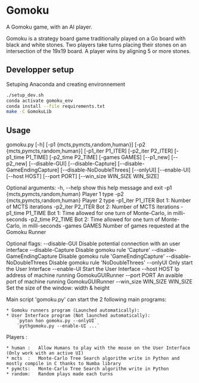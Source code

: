 # Gomoku

A Gomoku game, with an AI player.

Gomoku is a strategy board game traditionally played on a Go board with black and white stones. Two players take turns placing their stones on an intersection of the 19x19 board. A player wins by aligning 5 or more stones.

## Developper setup

Setuping Anaconda and creating environnement

```bash
./setup_dev.sh
conda activate gomoku_env
conda install --file requirements.txt
make -C GomokuLib
```

## Usage

gomoku.py [-h] [-p1 {mcts,pymcts,random,human}] [-p2 {mcts,pymcts,random,human}] [-p1_iter P1_ITER] [-p2_iter P2_ITER] [-p1_time P1_TIME] [-p2_time P2_TIME] [-games GAMES] [--p1_new] [--p2_new]
                 [--disable-GUI] [--disable-Capture] [--disable-GameEndingCapture] [--disable-NoDoubleThrees] [--onlyUI] [--enable-UI] [--host HOST] [--port PORT] [--win_size WIN_SIZE WIN_SIZE]


Optional arguments:
  -h, --help            show this help message and exit
  -p1 {mcts,pymcts,random,human}
                        Player 1 type
  -p2 {mcts,pymcts,random,human}
                        Player 2 type
  -p1_iter P1_ITER      Bot 1: Number of MCTS iterations
  -p2_iter P2_ITER      Bot 2: Number of MCTS iterations
  -p1_time P1_TIME      Bot 1: Time allowed for one turn of Monte-Carlo, in milli-seconds
  -p2_time P2_TIME      Bot 2: Time allowed for one turn of Monte-Carlo, in milli-seconds
  -games GAMES          Number of games requested at the Gomoku Runner


Optional flags:
  --disable-GUI         Disable potential connection with an user interface
  --disable-Capture     Disable gomoku rule 'Capture'
  --disable-GameEndingCapture
                        Disable gomoku rule 'GameEndingCapture'
  --disable-NoDoubleThrees
                        Disable gomoku rule 'NoDoubleThrees'
  --onlyUI              Only start the User Interface
  --enable-UI           Start the User Interface
  --host HOST           Ip address of machine running GomokuGUIRunner
  --port PORT           An avaible port of machine running GomokuGUIRunner
  --win_size WIN_SIZE WIN_SIZE
                        Set the size of the window: width & height


Main script 'gomoku.py' can start the 2 following main programs:

    * Gomoku runners program (Launched automatically):
    * User Interface program (Not launched automatically):
        `pyton hon gomoku.py --onlyUI`
        `pythgomoku.py --enable-UI ...`

Players :

    * human :   Allow Humans to play with the mouse on the User Interface (Only work with an active UI)
    * mcts  :   Monte-Carlo Tree Search algorithm write in Python and mostly compile in C thanks to Numba library
    * pymcts:   Monte-Carlo Tree Search algorithm write in Python
    * random:   Random plays made each turns
